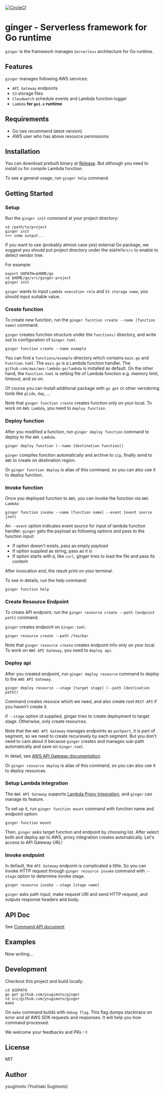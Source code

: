 [![CircleCI](https://circleci.com/gh/ysugimoto/ginger.svg?style=svg)](https://circleci.com/gh/ysugimoto/ginger)

# ginger - Serverless framework for Go runtime

`ginger` is the framework manages `Serverless` architecture for Go runtime.

## Features

`ginger` manages following AWS services:

- `API Gateway` endpoints
- `S3` storage files
- `Cloudwatch` schedule events and Lambda function logger
- `Lambda` __for `go1.x` runtime__

## Requirements

- Go (we recommend latest version)
- AWS user who has above resource permissions

## Installation

You can download prebuilt binary at [Release](https://github.com/ysugimoto/ginger/releases).
But although you need to install `Go` for compile Lambda function.

To see a general usage, run `ginger help` command.

## Getting Started

### Setup

Run the `ginger init` command at your project directory:


```
cd /path/to/project
ginger init
>>> some output...
```

If you want to use (probably almost case yes) external Go package, we suggest you should put project directory under the `$GOPATH/src` to enable to detect vendor tree.

For example:

```
export GOPATH=$HOME/go
cd $HOME/go/src/ginger-project
ginger init
```

`ginger` wants to input `Lambda execution role` and `S3 storage name`, you should input suitable value.

### Create function

To create new function, run the `ginger fucntion create --name [function name]` command.

`ginger` creates function structure under the `functions/` directory, and write out to configuration of `Ginger.toml`.

```
ginger function create --name example
```

You can find a `functions/example` directory which contains `main.go` and `Function.toml`.
The `main.go` is a Lambda function handler. The `github.com/aws/aws-lambda-go/lambda` is installed as default.
On the other hand, the `Function.toml` is setting file of Lambda function e.g. memory limit, timeout, and so on.

Of course you can install additional package with `go get` or other verndoring tools like `glide`, `dep`, ...

Note that `ginger function create` creates function only on your local. To work on `AWS Lambda`, you need to `deploy function`.

### Deploy function

After you modified a function, run `ginger deploy function` command to deploy to the `AWS Lambda`.

```
ginger deploy function (--name [destination function])
```

`ginger` compiles function automatically and archive to `zip`, finally send to `AWS` to create on destination region.

Or `ginger function deploy` is alias of this command, so you can also use it to deploy function.

### Invoke function

Once you deployed function to `AWS`, you can invoke the function via `AWS Lambda`:

```
ginger function invoke --name [function name] --event [event source json]
```

An `--event` option indicates event source for input of lambda function handler. `ginger` gets the payload as following options and pass to the function input:

- If option doesn't exists, pass as _empty payload_
- If option supplied as string, pass as it is
- If option starts with `@`, like `curl`, ginger tries to load the file and pass its content

After invocation end, the result print on your terminal.

To see in details, run the help command:

```
ginger function help
```

### Create Resource Endpoint

To create API endpoint, run the `ginger resource create --path [endpoint path]` command.

`ginger` creates endpoint on `Ginger.toml`.

```
ginger resource create --path /foo/bar
```

Note that `ginger resource create` creates endpoint info only on your local. To work on `AWS API Gateway`, you need to `deploy api`.

### Deploy api

After you created endpoint, run `ginger deploy resource` command to deploy to the `AWS API Gateway`.

```
ginger deploy resource --stage [target stage] (--path [destination path])
```

Command creates resouce which we need, and also create root `REST API` if you haven't create it.

if `--stage` option id supplied, ginger tries to create deployment to target stage. Otherwise, only create resources.

Note that the `AWS API Gateway` manages endpoints as `pathpart`, it is part of segment, so we need to create recursively by each segment.
But you don't need to care about it because `ginger` creates and manages sub-path automatically and save on `Ginger.toml`.

In detail, see [AWS API Gateway documentation](https://docs.aws.amazon.com/apigateway/latest/developerguide/api-gateway-method-settings-method-request.html).

Or `ginger resource deploy` is alias of this command, so you can also use it to deploy resources.

### Setup Lambda Integration

The `AWS API Gateway` supports [Lambda Proxy Integration](https://docs.aws.amazon.com/apigateway/latest/developerguide/api-gateway-create-api-as-simple-proxy-for-lambda.html), and `ginger` can manage its feature.

To set up it, run `ginger function mount` command with function name and endpoint option:

```
ginger function mount
```

Then, `ginger` asks target function and endpoint by choosing list. After select both and deploy api to AWS, proxy integration creates automatically.
Let's access to API Gateway URL!

### Invoke endpoint

In default, the `API Gateway` endpoint is complicated a little. So you can invoke HTTP request through `ginger resource invoke` command with `--stage` option to determine invoke stage.

```
ginger resource invoke --stage [stage name]
```

`ginger` asks path input, make request URI and send HTTP request, and outputs response headers and body.

## API Doc

See [Command API document](https://github.com/ysugimoto/ginger/blob/master/docs/command.md)

## Examples

Now writing...

## Development

Checkout this project and build locally:

```
cd $GOPATH
go get github.com/ysugimoto/ginger
cd src/github.com/ysugimoto/ginger
make
```

On `make` command builds with `debug flag`. This flag dumps stacktrace on error and all AWS SDK requests and responses.
It will help you how command processed.

We welcome your feedbacks and PRs :-)

## License

MIT

## Author

ysugimoto (Yoshiaki Sugimoto)



